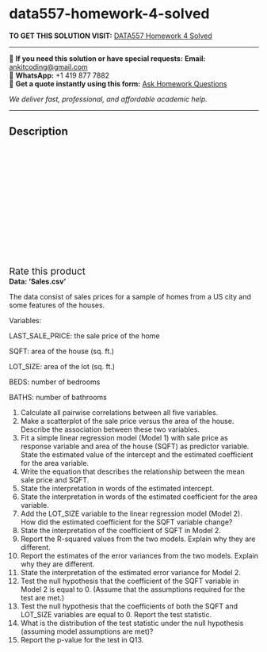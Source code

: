 # data557-homework-4-solved
**TO GET THIS SOLUTION VISIT:** [DATA557 Homework 4 Solved](https://www.ankitcodinghub.com/product/data557-homework-4-solved/)


---

📩 **If you need this solution or have special requests:** **Email:** ankitcoding@gmail.com  
📱 **WhatsApp:** +1 419 877 7882  
📄 **Get a quote instantly using this form:** [Ask Homework Questions](https://www.ankitcodinghub.com/services/ask-homework-questions/)

*We deliver fast, professional, and affordable academic help.*

---

<h2>Description</h2>



<div class="kk-star-ratings kksr-auto kksr-align-center kksr-valign-top" data-payload="{&quot;align&quot;:&quot;center&quot;,&quot;id&quot;:&quot;94007&quot;,&quot;slug&quot;:&quot;default&quot;,&quot;valign&quot;:&quot;top&quot;,&quot;ignore&quot;:&quot;&quot;,&quot;reference&quot;:&quot;auto&quot;,&quot;class&quot;:&quot;&quot;,&quot;count&quot;:&quot;0&quot;,&quot;legendonly&quot;:&quot;&quot;,&quot;readonly&quot;:&quot;&quot;,&quot;score&quot;:&quot;0&quot;,&quot;starsonly&quot;:&quot;&quot;,&quot;best&quot;:&quot;5&quot;,&quot;gap&quot;:&quot;4&quot;,&quot;greet&quot;:&quot;Rate this product&quot;,&quot;legend&quot;:&quot;0\/5 - (0 votes)&quot;,&quot;size&quot;:&quot;24&quot;,&quot;title&quot;:&quot;DATA557 Homework 4 Solved&quot;,&quot;width&quot;:&quot;0&quot;,&quot;_legend&quot;:&quot;{score}\/{best} - ({count} {votes})&quot;,&quot;font_factor&quot;:&quot;1.25&quot;}">

<div class="kksr-stars">

<div class="kksr-stars-inactive">
            <div class="kksr-star" data-star="1" style="padding-right: 4px">


<div class="kksr-icon" style="width: 24px; height: 24px;"></div>
        </div>
            <div class="kksr-star" data-star="2" style="padding-right: 4px">


<div class="kksr-icon" style="width: 24px; height: 24px;"></div>
        </div>
            <div class="kksr-star" data-star="3" style="padding-right: 4px">


<div class="kksr-icon" style="width: 24px; height: 24px;"></div>
        </div>
            <div class="kksr-star" data-star="4" style="padding-right: 4px">


<div class="kksr-icon" style="width: 24px; height: 24px;"></div>
        </div>
            <div class="kksr-star" data-star="5" style="padding-right: 4px">


<div class="kksr-icon" style="width: 24px; height: 24px;"></div>
        </div>
    </div>

<div class="kksr-stars-active" style="width: 0px;">
            <div class="kksr-star" style="padding-right: 4px">


<div class="kksr-icon" style="width: 24px; height: 24px;"></div>
        </div>
            <div class="kksr-star" style="padding-right: 4px">


<div class="kksr-icon" style="width: 24px; height: 24px;"></div>
        </div>
            <div class="kksr-star" style="padding-right: 4px">


<div class="kksr-icon" style="width: 24px; height: 24px;"></div>
        </div>
            <div class="kksr-star" style="padding-right: 4px">


<div class="kksr-icon" style="width: 24px; height: 24px;"></div>
        </div>
            <div class="kksr-star" style="padding-right: 4px">


<div class="kksr-icon" style="width: 24px; height: 24px;"></div>
        </div>
    </div>
</div>


<div class="kksr-legend" style="font-size: 19.2px;">
            <span class="kksr-muted">Rate this product</span>
    </div>
    </div>
<strong>Data: ‘Sales.csv’</strong>

The data consist of sales prices for a sample of homes from a US city and some features of the houses.

Variables:

LAST_SALE_PRICE: the sale price of the home

SQFT: area of the house (sq. ft.)

LOT_SIZE: area of the lot (sq. ft.)

BEDS: number of bedrooms

BATHS: number of bathrooms

<ol>
<li>Calculate all pairwise correlations between all five variables.</li>
<li>Make a scatterplot of the sale price versus the area of the house. Describe the association between these two variables.</li>
<li>Fit a simple linear regression model (Model 1) with sale price as response variable and area of the house (SQFT) as predictor variable. State the estimated value of the intercept and the estimated coefficient for the area variable.</li>
<li>Write the equation that describes the relationship between the mean sale price and SQFT.</li>
<li>State the interpretation in words of the estimated intercept.</li>
<li>State the interpretation in words of the estimated coefficient for the area variable.</li>
<li>Add the LOT_SIZE variable to the linear regression model (Model 2). How did the estimated coefficient for the SQFT variable change?</li>
<li>State the interpretation of the coefficient of SQFT in Model 2.</li>
<li>Report the R-squared values from the two models. Explain why they are different.</li>
<li>Report the estimates of the error variances from the two models. Explain why they are different.</li>
<li>State the interpretation of the estimated error variance for Model 2.</li>
<li>Test the null hypothesis that the coefficient of the SQFT variable in Model 2 is equal to 0. (Assume that the assumptions required for the test are met.)</li>
<li>Test the null hypothesis that the coefficients of both the SQFT and LOT_SIZE variables are equal to 0. Report the test statistic.</li>
<li>What is the distribution of the test statistic under the null hypothesis (assuming model assumptions are met)?</li>
<li>Report the p-value for the test in Q13.</li>
</ol>
&nbsp;

&nbsp;
